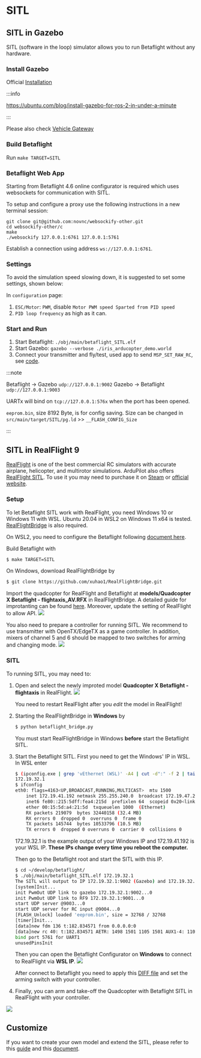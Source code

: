 # SITL

## SITL in Gazebo

SITL (software in the loop) simulator allows you to run Betaflight without any hardware.

### Install Gazebo

Official [Installation](https://gazebosim.org/docs)

:::info

https://ubuntu.com/blog/install-gazebo-for-ros-2-in-under-a-minute

:::

Please also check [Vehicle Gateway](https://github.com/osrf/vehicle_gateway)

### Build Betaflight

Run `make TARGET=SITL`

### Betaflight Web App

Starting from Betaflight 4.6 online configurator is required which uses websockets for communication with SITL.

To setup and configure a proxy use the following instructions in a new terminal session:

```
git clone git@github.com:novnc/websockify-other.git
cd websockify-other/c
make
./websockify 127.0.0.1:6761 127.0.0.1:5761
```

Establish a connection using address `ws://127.0.0.1:6761`.

### Settings

To avoid the simulation speed slowing down, it is suggested to set some settings, shown below:

In `configuration` page:

1. `ESC/Motor`: `PWM`, disable `Motor PWM speed Sparted from PID speed`
2. `PID loop frequency` as high as it can.

### Start and Run

1. Start Betaflight: `./obj/main/betaflight_SITL.elf`
2. Start Gazebo: `gazebo --verbose ./iris_arducopter_demo.world`
3. Connect your transmitter and fly/test, used app to send `MSP_SET_RAW_RC`, see [code](https://github.com/cs8425/msp-controller).

:::note

Betaflight -> Gazebo `udp://127.0.0.1:9002`
Gazebo -> Betaflight `udp://127.0.0.1:9003`

UARTx will bind on `tcp://127.0.0.1:576x` when the port has been opened.

`eeprom.bin`, size 8192 Byte, is for config saving.
Size can be changed in `src/main/target/SITL/pg.ld` >> `__FLASH_CONFIG_Size`

:::

## SITL in RealFlight 9

[RealFlight](https://www.realflight.com/) is one of the best commercial RC simulators with accurate airplane, helicopter, and multirotor simulations.
ArduPilot also offers [RealFlight SITL](https://ardupilot.org/dev/docs/sitl-with-realflight.html).
To use it you may need to purchase it on [Steam](https://store.steampowered.com/app/1070820/RealFlight_95S/) or [official website](https://www.realflight.com/).

### Setup

To let Betaflight SITL work with RealFlight, you need Windows 10 or Windows 11 with WSL.
Ubuntu 20.04 in WSL2 on Windows 11 x64 is tested.
[RealFlightBridge](https://github.com/xuhao1/RealFlightBridge) is also required.

On WSL2, you need to configure the Betaflight following [document here](/docs/development/building/Building-in-Windows).

Build Betaflight with

```bash
$ make TARGET=SITL
```

On Windows, download RealFlightBridge by

```bash
$ git clone https://github.com/xuhao1/RealFlightBridge.git
```

Import the quadcopter for RealFlight and Betaflight at **models/Quadcopter X Betaflight - flightaxis_AV.RFX** in RealFlightBridge. A detailed guide for improtanting can be found [here](https://ardupilot.org/dev/docs/sitl-with-realflight.html).
Moreover, update the setting of RealFlight to allow API.
![](/img/sitl/rf_settings.jpg)

You also need to prepare a controller for running SITL.
We recommend to use transmitter with OpenTX/EdgeTX as a game controller. In addition, mixers of channel 5 and 6 should be mapped to two switches for arming and changing mode.
![](/img/sitl/transmitter.jpg)

### SITL

To running SITL, you may need to:

1. Open and select the newly improted model **Quadcopter X Betaflight - flightaxis** in RealFlight.
   ![](/img/sitl/select.jpg)

   You need to restart RealFlight after you _edit_ the model in RealFlight!

2. Starting the RealFlightBridge in **Windows** by

   ```bash
   $ python betaflight_bridge.py
   ```

   You must start RealFlightBridge in Windows **before** start the Betaflight SITL.

3. Start the Betaflight SITL.
   First you need to get the Windows' IP in WSL.
   In WSL enter

   ```bash
   $ (ipconfig.exe | grep 'vEthernet (WSL)' -A4 | cut -d":" -f 2 | tail -n1 | sed -e 's/\s*//g')
   172.19.32.1
   $ ifconfig
   eth0: flags=4163<UP,BROADCAST,RUNNING,MULTICAST>  mtu 1500
       inet 172.19.41.192 netmask 255.255.240.0  broadcast 172.19.47.255
       inet6 fe80::215:5dff:fea4:215d  prefixlen 64  scopeid 0x20<link>
       ether 00:15:5d:a4:21:5d  txqueuelen 1000  (Ethernet)
       RX packets 219079  bytes 32440158 (32.4 MB)
       RX errors 0  dropped 0  overruns 0  frame 0
       TX packets 145744  bytes 10533796 (10.5 MB)
       TX errors 0  dropped 0 overruns 0  carrier 0  collisions 0
   ```

   172.19.32.1 is the example output of your Windows IP and 172.19.41.192 is your WSL IP. **These IPs change every time you reboot the computer.**

   Then go to the Betaflight root and start the SITL with this IP.

   ```bash
   $ cd ~/develop/betaflight/
   $ ./obj/main/betaflight_SITL.elf 172.19.32.1
   The SITL will output to IP 172.19.32.1:9002 (Gazebo) and 172.19.32.1:9001 (RealFlightBridge)
   [system]Init...
   init PwmOut UDP link to gazebo 172.19.32.1:9002...0
   init PwmOut UDP link to RF9 172.19.32.1:9001...0
   start UDP server @9003...0
   start UDP server for RC input @9004...0
   [FLASH_Unlock] loaded 'eeprom.bin', size = 32768 / 32768
   [timer]Init...
   [data]new fdm 136 t:182.834571 from 0.0.0.0:0
   [data]new rc 40: t:182.834571 AETR: 1498 1501 1105 1501 AUX1-4: 1100 1899 1899 1100
   bind port 5761 for UART1
   unusedPinsInit
   ```

   Then you can open the Betaflight Configurator on **Windows** to connect to RealFlight via **WSL IP**.
   ![](/img/sitl/betaflight.jpg)

   After connect to Betaflight you need to apply this [DIFF file](/sitl/BTFL_quadcopter_rf9.txt) and set the arming switch with your controller.

4. Finally, you can arm and take-off the Quadcopter with Betaflight SITL in RealFlight with your controller.

![](/img/sitl/SITL_RF.jpg)

## Customize

If you want to create your own model and extend the SITL, please refer to this [guide](http://www.knifeedge.com/KEmax/) and this [document](https://github.com/xuhao1/RealFlightBridge/blob/main/docs/realflight_protocol).
